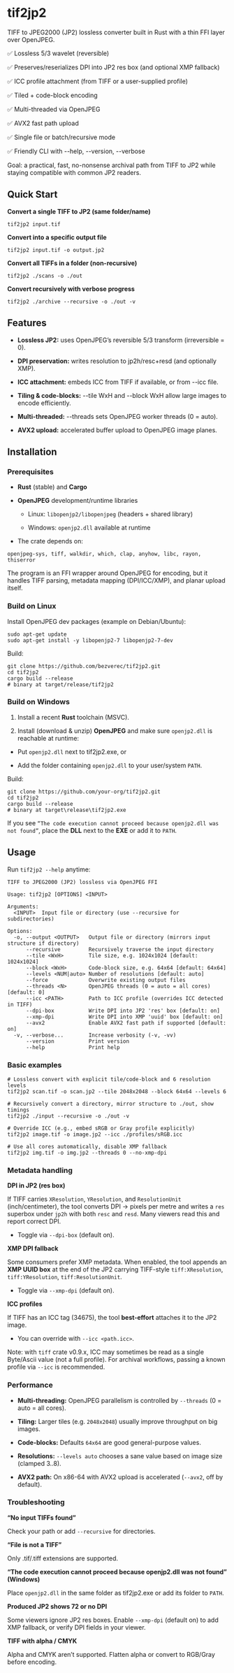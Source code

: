 # tif2jp2

TIFF to JPEG2000 (JP2) lossless converter built in Rust with a thin FFI layer over OpenJPEG.

✅ Lossless 5/3 wavelet (reversible)

✅ Preserves/reserializes DPI into JP2 res box (and optional XMP fallback)

✅ ICC profile attachment (from TIFF or a user-supplied profile)

✅ Tiled + code-block encoding

✅ Multi-threaded via OpenJPEG

✅ AVX2 fast path upload

✅ Single file or batch/recursive mode

✅ Friendly CLI with --help, --version, --verbose

Goal: a practical, fast, no-nonsense archival path from TIFF to JP2 while staying compatible with common JP2 readers.

## Quick Start

**Convert a single TIFF to JP2 (same folder/name)**

```
tif2jp2 input.tif
```

**Convert into a specific output file**

```
tif2jp2 input.tif -o output.jp2
```

**Convert all TIFFs in a folder (non-recursive)**

```
tif2jp2 ./scans -o ./out
```

**Convert recursively with verbose progress**

```
tif2jp2 ./archive --recursive -o ./out -v
```

## Features

- **Lossless JP2:** uses OpenJPEG’s reversible 5/3 transform (irreversible = 0).

- **DPI preservation:** writes resolution to jp2h/resc+resd (and optionally XMP).

- **ICC attachment:** embeds ICC from TIFF if available, or from --icc file.

- **Tiling & code-blocks:** --tile WxH and --block WxH allow large images to encode efficiently.

- **Multi-threaded:** --threads sets OpenJPEG worker threads (0 = auto).

- **AVX2 upload:** accelerated buffer upload to OpenJPEG image planes.

## Installation

### Prerequisites

- **Rust** (stable) and **Cargo**

- **OpenJPEG** development/runtime libraries

  - Linux: `libopenjp2/libopenjpeg` (headers + shared library)

  - Windows: `openjp2.dll` available at runtime

- The crate depends on:

`openjpeg-sys, tiff, walkdir, which, clap, anyhow, libc, rayon, thiserror`

The program is an FFI wrapper around OpenJPEG for encoding, but it handles TIFF parsing, metadata mapping (DPI/ICC/XMP), and planar upload itself.

### Build on Linux

Install OpenJPEG dev packages (example on Debian/Ubuntu):
```
sudo apt-get update
sudo apt-get install -y libopenjp2-7 libopenjp2-7-dev
```
Build:

```
git clone https://github.com/bezverec/tif2jp2.git
cd tif2jp2
cargo build --release
# binary at target/release/tif2jp2
```

### Build on Windows

1. Install a recent **Rust** toolchain (MSVC).

2. Install (download & unzip) **OpenJPEG** and make sure `openjp2.dll` is reachable at runtime:

  - Put `openjp2.dll` next to tif2jp2.exe, or

  - Add the folder containing `openjp2.dll` to your user/system `PATH`.

Build:
```
git clone https://github.com/your-org/tif2jp2.git
cd tif2jp2
cargo build --release
# binary at target\release\tif2jp2.exe
```
If you see `“The code execution cannot proceed because openjp2.dll was not found”`, place the **DLL** next to the **EXE** or add it to `PATH`.

## Usage

Run `tif2jp2 --help` anytime:
```
TIFF to JPEG2000 (JP2) lossless via OpenJPEG FFI

Usage: tif2jp2 [OPTIONS] <INPUT>

Arguments:
  <INPUT>  Input file or directory (use --recursive for subdirectories)

Options:
  -o, --output <OUTPUT>   Output file or directory (mirrors input structure if directory)
      --recursive         Recursively traverse the input directory
      --tile <WxH>        Tile size, e.g. 1024x1024 [default: 1024x1024]
      --block <WxH>       Code-block size, e.g. 64x64 [default: 64x64]
      --levels <NUM|auto> Number of resolutions [default: auto]
      --force             Overwrite existing output files
      --threads <N>       OpenJPEG threads (0 = auto = all cores) [default: 0]
      --icc <PATH>        Path to ICC profile (overrides ICC detected in TIFF)
      --dpi-box           Write DPI into JP2 'res' box [default: on]
      --xmp-dpi           Write DPI into XMP 'uuid' box [default: on]
      --avx2              Enable AVX2 fast path if supported [default: on]
  -v, --verbose...        Increase verbosity (-v, -vv)
      --version           Print version
      --help              Print help
```

### Basic examples

```
# Lossless convert with explicit tile/code-block and 6 resolution levels
tif2jp2 scan.tif -o scan.jp2 --tile 2048x2048 --block 64x64 --levels 6

# Recursively convert a directory, mirror structure to ./out, show timings
tif2jp2 ./input --recursive -o ./out -v

# Override ICC (e.g., embed sRGB or Gray profile explicitly)
tif2jp2 image.tif -o image.jp2 --icc ./profiles/sRGB.icc

# Use all cores automatically, disable XMP fallback
tif2jp2 img.tif -o img.jp2 --threads 0 --no-xmp-dpi
```

### Metadata handling
**DPI in JP2 (res box)**

If TIFF carries `XResolution`, `YResolution`, and `ResolutionUnit` (inch/centimeter), the tool converts DPI → pixels per metre and writes a `res` superbox under `jp2h` with both `resc` and `resd`. Many viewers read this and report correct DPI.

- Toggle via `--dpi-box` (default on).

**XMP DPI fallback**

Some consumers prefer XMP metadata. When enabled, the tool appends an **XMP UUID box** at the end of the JP2 carrying TIFF-style `tiff:XResolution`, `tiff:YResolution`, `tiff:ResolutionUnit`.

- Toggle via `--xmp-dpi` (default on).

**ICC profiles**

If TIFF has an ICC tag (34675), the tool **best-effort** attaches it to the JP2 image.

- You can override with `--icc <path.icc>`.

Note: with `tiff` crate v0.9.x, ICC may sometimes be read as a single Byte/Ascii value (not a full profile). For archival workflows, passing a known profile via `--icc` is recommended.

### Performance
- **Multi-threading:** OpenJPEG parallelism is controlled by `--threads` (0 = auto = all cores).

- **Tiling:** Larger tiles (e.g. `2048x2048`) usually improve throughput on big images.

- **Code-blocks:** Defaults `64x64` are good general-purpose values.

- **Resolutions:** `--levels auto` chooses a sane value based on image size (clamped 3..8).

- **AVX2 path:** On x86-64 with AVX2 upload is accelerated (`--avx2`, off by default).

### Troubleshooting
**“No input TIFFs found”**

Check your path or add `--recursive` for directories.

**“File is not a TIFF”**

Only .tif/.tiff extensions are supported.

**“The code execution cannot proceed because openjp2.dll was not found” (Windows)**

Place `openjp2.dll` in the same folder as tif2jp2.exe or add its folder to `PATH`.

**Produced JP2 shows 72 or no DPI**

Some viewers ignore JP2 res boxes. Enable `--xmp-dpi` (default on) to add XMP fallback, or verify DPI fields in your viewer.

**TIFF with alpha / CMYK**

Alpha and CMYK aren’t supported. Flatten alpha or convert to RGB/Gray before encoding.
